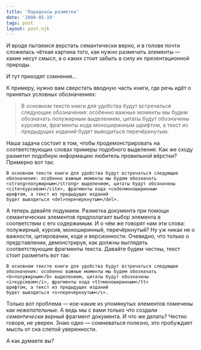 ```yaml
---
title: 'Парадоксы разметки'
date: '2008-05-19'
tags: post
layout: post.njk
---
```


И вроде пытаемся верстать семантически верно, и в голове почти сложилась чёткая картина того, как нужно размечать элементы — какие несут смысл, а о каких стоит забыть в силу их презентационной природы.

И тут приходят сомнения…

К примеру, нужно вам сверстать вводную часть книги, где речь идёт о принятых условных обозначениях:

> В основном тексте книги для удобства будут встречаться следующие обозначения: особенно важные моменты мы будем обозначать полужирным выделением, цитаты будут обозначены курсивом, фрагменты кода моноширинным шрифтом, а текст из предыдущих изданий будет выводиться перечёркнутым.

Наша задача состоит в том, чтобы продемонстрировать на соответствующих словах примеры подобного выделения. Как же сходу разметит подобную информацию любитель _правильной_ вёрстки? Примерно вот так:

    В основном тексте книги для удобства будут встречаться следующие
    обозначения: особенно важные моменты мы будем обозначать
    <strong>полужирным</strong> выделением, цитаты будут обозначены
    <cite>курсивом</cite>, фрагменты кода <code>моноширинным
    шрифтом, а текст из предыдущих изданий
    будет выводиться <del>перечёркнутым</del>.

А теперь давайте подумаем. Разметка документа при помощи семантических элементов предполагает выбор элемента в соответствии с его содержимым. И о чём же говорят нам эти слова: полужирный, курсив, моноширинный, перечёркнутый? Ну уж никак не о важности, цитировании, коде и версионности. Очевидно, что только о представлении, демонстрируя, как должны выглядеть соответствующие фрагменты текста. Давайте будем честны, текст стоит разметить вот так:

    В основном тексте книги для удобства будут встречаться следующие
    обозначения: особенно важные моменты мы будем обозначать
    <b>полужирным</b> выделением, цитаты будут обозначены
    <i>курсивом</i>, фрагменты кода <tt>моноширинным</tt>
    шрифтом, а текст из предыдущих изданий
    будет выводиться <s>перечёркнутым</s>.

Только вот проблема — кое-какие из упомянутых элементов помечены как _нежелательные_. А ведь мы с вами только что создали _семантически верный_ фрагмент документа. И что же делать? Честно говоря, не уверен. Знаю одно — сомневаться полезно, это пробуждает мысль от сна слепой уверенности.

А как думаете вы?
